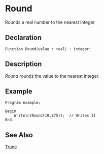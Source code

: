# Round

Rounds a real number to the nearest integer

## Declaration

    Function Round(value : real) : integer;

## Description

*Round* rounds the value to the nearest integer.

## Example

```
Program example;

Begin
    Writeln(Round(10.875));  // Writes 11
End.
```

## See Also

[Trunc](../trunc)
